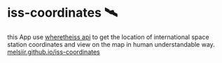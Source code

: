 # iss-coordinates 🛰️

this App use [wheretheiss api](https://wheretheiss.at/w/developer) to get the location of international space station coordinates and view on the map in human understandable way.
[melsiir.github.io/iss-coordinates](https://melsiir.github.io/iss-coordinates/)
